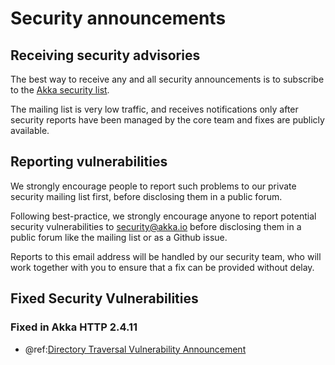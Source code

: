# Security announcements

## Receiving security advisories
The best way to receive any and all security announcements is to subscribe to the [Akka security list](https://groups.google.com/forum/#!forum/akka-security).

The mailing list is very low traffic, and receives notifications only after security reports have been managed by the core team and fixes are publicly available.

## Reporting vulnerabilities

We strongly encourage people to report such problems to our private security mailing list first, before disclosing them in a public forum.

Following best-practice, we strongly encourage anyone to report potential security 
vulnerabilities to security@akka.io before disclosing them in a public forum like the mailing list or as a Github issue.

Reports to this email address will be handled by our security team, who will work together with you
to ensure that a fix can be provided without delay.

## Fixed Security Vulnerabilities

### Fixed in Akka HTTP 2.4.11

* @ref:[Directory Traversal Vulnerability Announcement](security/2016-09-30-windows-directory-traversal.md)
